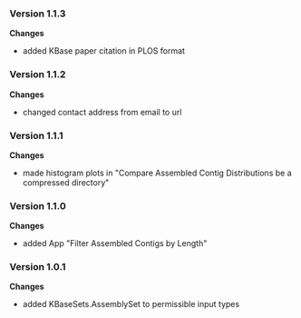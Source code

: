 ### Version 1.1.3
__Changes__
- added KBase paper citation in PLOS format

### Version 1.1.2
__Changes__
- changed contact address from email to url

### Version 1.1.1
__Changes__
- made histogram plots in "Compare Assembled Contig Distributions be a compressed directory"

### Version 1.1.0
__Changes__
- added App "Filter Assembled Contigs by Length"

### Version 1.0.1
__Changes__
- added KBaseSets.AssemblySet to permissible input types
